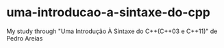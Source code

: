 # uma-introducao-a-sintaxe-do-cpp
My study through "Uma Introdução À Sintaxe do C++(C++03 e C++11)" de Pedro Areias

